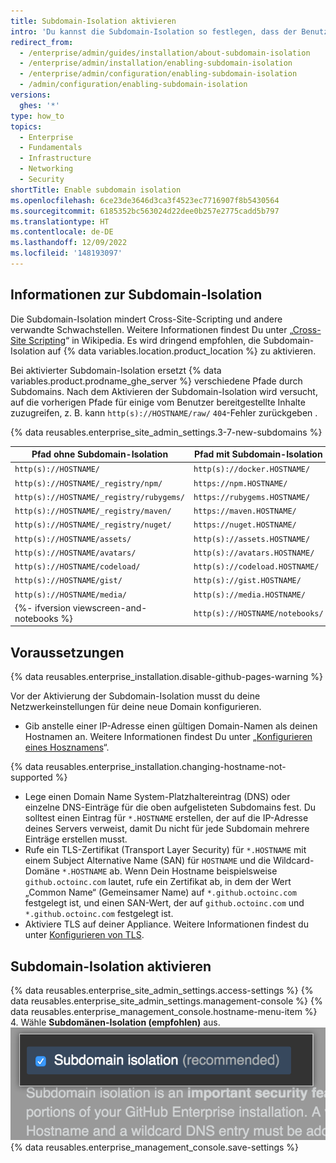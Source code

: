 ```yaml
---
title: Subdomain-Isolation aktivieren
intro: 'Du kannst die Subdomain-Isolation so festlegen, dass der Benutzerinhalt von anderen Teilen deiner {% data variables.product.prodname_ghe_server %}-Appliance sicher getrennt wird.'
redirect_from:
  - /enterprise/admin/guides/installation/about-subdomain-isolation
  - /enterprise/admin/installation/enabling-subdomain-isolation
  - /enterprise/admin/configuration/enabling-subdomain-isolation
  - /admin/configuration/enabling-subdomain-isolation
versions:
  ghes: '*'
type: how_to
topics:
  - Enterprise
  - Fundamentals
  - Infrastructure
  - Networking
  - Security
shortTitle: Enable subdomain isolation
ms.openlocfilehash: 6ce23de3646d3ca3f4523ec7716907f8b5430564
ms.sourcegitcommit: 6185352bc563024d22dee0b257e2775cadd5b797
ms.translationtype: HT
ms.contentlocale: de-DE
ms.lasthandoff: 12/09/2022
ms.locfileid: '148193097'
---
```

## Informationen zur Subdomain-Isolation

Die Subdomain-Isolation mindert Cross-Site-Scripting und andere verwandte Schwachstellen. Weitere Informationen findest Du unter „[Cross-Site Scripting](http://en.wikipedia.org/wiki/Cross-site_scripting)“ in Wikipedia. Es wird dringend empfohlen, die Subdomain-Isolation auf {% data variables.location.product_location %} zu aktivieren.

Bei aktivierter Subdomain-Isolation ersetzt {% data variables.product.prodname_ghe_server %} verschiedene Pfade durch Subdomains. Nach dem Aktivieren der Subdomain-Isolation wird versucht, auf die vorherigen Pfade für einige vom Benutzer bereitgestellte Inhalte zuzugreifen, z. B. kann `http(s)://HOSTNAME/raw/` `404`-Fehler zurückgeben .

{% data reusables.enterprise_site_admin_settings.3-7-new-subdomains %}

| Pfad ohne Subdomain-Isolation  | Pfad mit Subdomain-Isolation   |
| --- | --- |
| `http(s)://HOSTNAME/` | `http(s)://docker.HOSTNAME/` |
| `http(s)://HOSTNAME/_registry/npm/` | `https://npm.HOSTNAME/` |
| `http(s)://HOSTNAME/_registry/rubygems/` | `https://rubygems.HOSTNAME/` |
| `http(s)://HOSTNAME/_registry/maven/` | `https://maven.HOSTNAME/` |
| `http(s)://HOSTNAME/_registry/nuget/` | `https://nuget.HOSTNAME/` |
| `http(s)://HOSTNAME/assets/` | `http(s)://assets.HOSTNAME/` |
| `http(s)://HOSTNAME/avatars/` | `http(s)://avatars.HOSTNAME/` |
| `http(s)://HOSTNAME/codeload/` | `http(s)://codeload.HOSTNAME/` |
| `http(s)://HOSTNAME/gist/` | `http(s)://gist.HOSTNAME/` |
| `http(s)://HOSTNAME/media/` | `http(s)://media.HOSTNAME/` |
{%- ifversion viewscreen-and-notebooks %} | `http(s)://HOSTNAME/notebooks/` | `http(s)://notebooks.HOSTNAME/` | {%- endif %} | `http(s)://HOSTNAME/pages/` | `http(s)://pages.HOSTNAME/` | | `http(s)://HOSTNAME/raw/` | `http(s)://raw.HOSTNAME/` | {%- ifversion ghes < 3.7 %} | `http(s)://HOSTNAME/render/` | `http(s)://render.HOSTNAME/` | {%- endif %} | `http(s)://HOSTNAME/reply/` | `http(s)://reply.HOSTNAME/` | | `http(s)://HOSTNAME/uploads/` | `http(s)://uploads.HOSTNAME/` | {%- ifversion viewscreen-and-notebooks %} | `http(s)://HOSTNAME/viewscreen/` | `http(s)://viewscreen.HOSTNAME/` | {%- endif %} {%- ifversion ghes > 3.4 %} | Not supported | `https://containers.HOSTNAME/` | {%- endif %}

## Voraussetzungen

{% data reusables.enterprise_installation.disable-github-pages-warning %}

Vor der Aktivierung der Subdomain-Isolation musst du deine Netzwerkeinstellungen für deine neue Domain konfigurieren.

- Gib anstelle einer IP-Adresse einen gültigen Domain-Namen als deinen Hostnamen an. Weitere Informationen findest Du unter „[Konfigurieren eines Hosznamens](/enterprise/admin/guides/installation/configuring-a-hostname)“.

{% data reusables.enterprise_installation.changing-hostname-not-supported %}

- Lege einen Domain Name System-Platzhaltereintrag (DNS) oder einzelne DNS-Einträge für die oben aufgelisteten Subdomains fest. Du solltest einen Eintrag für `*.HOSTNAME` erstellen, der auf die IP-Adresse deines Servers verweist, damit Du nicht für jede Subdomain mehrere Einträge erstellen musst.
- Rufe ein TLS-Zertifikat (Transport Layer Security) für `*.HOSTNAME` mit einem Subject Alternative Name (SAN) für `HOSTNAME` und die Wildcard-Domäne `*.HOSTNAME` ab. Wenn Dein Hostname beispielsweise `github.octoinc.com` lautet, rufe ein Zertifikat ab, in dem der Wert „Common Name“ (Gemeinsamer Name) auf `*.github.octoinc.com` festgelegt ist, und einen SAN-Wert, der auf `github.octoinc.com` und `*.github.octoinc.com` festgelegt ist.
- Aktiviere TLS auf deiner Appliance. Weitere Informationen findest du unter [Konfigurieren von TLS](/enterprise/admin/guides/installation/configuring-tls/).

## Subdomain-Isolation aktivieren

{% data reusables.enterprise_site_admin_settings.access-settings %} {% data reusables.enterprise_site_admin_settings.management-console %} {% data reusables.enterprise_management_console.hostname-menu-item %}
4. Wähle **Subdomänen-Isolation (empfohlen)** aus.
  ![Kontrollkästchen zum Aktivieren der Subdomänen-Isolation](/assets/images/enterprise/management-console/subdomain-isolation.png) {% data reusables.enterprise_management_console.save-settings %}
